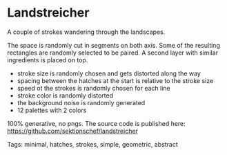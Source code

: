 # Landstreicher

A couple of strokes wandering through the landscapes. 

The space is randomly cut in segments on both axis. Some of the resulting rectangles are randomly selected to be paired. A second layer with similar ingredients is placed on top.

* stroke size is randomly chosen and gets distorted along the way
* spacing between the hatches at the start is relative to the stroke size
* speed ot the strokes is randomly chosen for each line
* stroke color is randomly distorted
* the background noise is randomly generated
* 12 palettes with 2 colors

100% generative, no pngs. The source code is published here: https://github.com/sektionschef/landstreicher


Tags: minimal, hatches, strokes, simple, geometric, abstract 